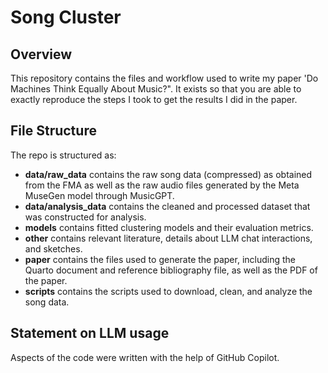 # Song Cluster

## Overview

This repository contains the files and workflow used to write my paper 'Do Machines Think Equally About Music?". It exists so that you are able to exactly reproduce the steps I took to get the results I did in the paper. 

## File Structure

The repo is structured as:

* **data/raw_data** contains the raw song data (compressed) as obtained from the FMA as well as the raw audio files generated by the Meta MuseGen model through MusicGPT.
* **data/analysis_data** contains the cleaned and processed dataset that was constructed for analysis.
* **models** contains fitted clustering models and their evaluation metrics.
* **other** contains relevant literature, details about LLM chat interactions, and sketches.
* **paper** contains the files used to generate the paper, including the Quarto document and reference bibliography file, as well as the PDF of the paper.
* **scripts** contains the scripts used to download, clean, and analyze the song data.

## Statement on LLM usage

Aspects of the code were written with the help of GitHub Copilot.

